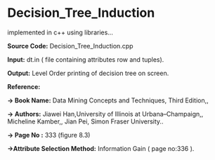 # Decision_Tree_Induction
implemented in c++ using libraries...

<b>Source Code:</b> Decision_Tree_Induction.cpp

<b>Input:</b> dt.in ( file containing attributes row and tuples).

<b>Output:</b> Level Order printing of decision tree on screen.

<b>Reference:</b>

 <b>-> Book Name:</b> Data Mining Concepts and Techniques, Third Edition,,

 <b>-> Authors:</b> Jiawei Han,University of Illinois at Urbana–Champaign,, Micheline Kamber,, Jian Pei, Simon Fraser University..

 <b>-> Page No :</b> 333 (figure 8.3)

<b>->Attribute Selection Method:</b> Information Gain ( page no:336 ).
